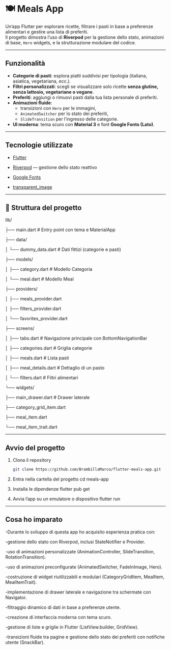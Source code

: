 # 🍽️ Meals App

Un’app Flutter per esplorare ricette, filtrare i pasti in base a preferenze alimentari e gestire una lista di preferiti.  
Il progetto dimostra l’uso di **Riverpod** per la gestione dello stato, animazioni di base, `Hero` widgets, e la strutturazione modulare del codice.

---

## Funzionalità

- **Categorie di pasti**: esplora piatti suddivisi per tipologia (italiana, asiatica, vegetariana, ecc.).  
- **Filtri personalizzati**: scegli se visualizzare solo ricette **senza glutine, senza lattosio, vegetariane o vegane**.  
- **Preferiti**: aggiungi o rimuovi pasti dalla tua lista personale di preferiti.  
- **Animazioni fluide**:  
  - transizioni con `Hero` per le immagini,  
  - `AnimatedSwitcher` per lo stato dei preferiti,  
  - `SlideTransition` per l’ingresso delle categorie.  
- **UI moderna**: tema scuro con **Material 3** e font **Google Fonts (Lato)**.  

---

## Tecnologie utilizzate

- [Flutter](https://flutter.dev/)
  
- [Riverpod](https://riverpod.dev/) — gestione dello stato reattivo
  
- [Google Fonts](https://pub.dev/packages/google_fonts)
  
- [transparent_image](https://pub.dev/packages/transparent_image)
  

---

## 📂 Struttura del progetto

lib/

├── main.dart # Entry point con tema e MaterialApp

├── data/

│ └── dummy_data.dart # Dati fittizi (categorie e pasti)

├── models/

│ ├── category.dart # Modello Categoria

│ └── meal.dart # Modello Meal

├── providers/

│ ├── meals_provider.dart

│ ├── filters_provider.dart

│ └── favorites_provider.dart

├── screens/

│ ├── tabs.dart # Navigazione principale con BottomNavigationBar

│ ├── categories.dart # Griglia categorie

│ ├── meals.dart # Lista pasti

│ ├── meal_details.dart # Dettaglio di un pasto

│ └── filters.dart # Filtri alimentari

└── widgets/

├── main_drawer.dart # Drawer laterale

├── category_grid_item.dart

├── meal_item.dart

└── meal_item_trait.dart

---

## Avvio del progetto

1. Clona il repository  
   ```bash
   git clone https://github.com/BrambillaMarco/flutter-meals-app.git
   
2. Entra nella cartella del progetto
cd meals-app

3. Installa le dipendenze
flutter pub get

4. Avvia l’app su un emulatore o dispositivo
flutter run

---


## Cosa ho imparato
-Durante lo sviluppo di questa app ho acquisito esperienza pratica con:

-gestione dello stato con Riverpod, inclusi StateNotifier e Provider.

-uso di animazioni personalizzate (AnimationController, SlideTransition, RotationTransition).

-uso di animazioni preconfigurate (AnimatedSwitcher, FadeInImage, Hero).

-costruzione di widget riutilizzabili e modulari (CategoryGridItem, MealItem, MealItemTrait).

-implementazione di drawer laterale e navigazione tra schermate con Navigator.

-filtraggio dinamico di dati in base a preferenze utente.

-creazione di interfaccia moderna con tema scuro.

-gestione di liste e griglie in Flutter (ListView.builder, GridView).

-transizioni fluide tra pagine e gestione dello stato dei preferiti con notifiche utente (SnackBar).
